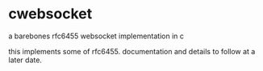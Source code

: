 # cwebsocket
a barebones rfc6455 websocket implementation in c

this implements some of rfc6455. documentation and details to follow at a later date.
